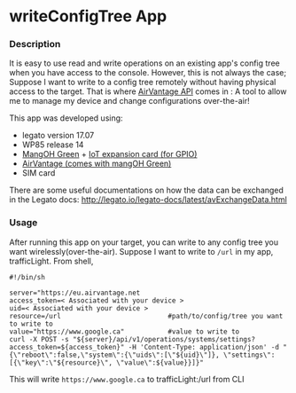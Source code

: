writeConfigTree App
==================

### Description

It is easy to use read and write operations on an existing app's config tree when you have access to the console.
However, this is not always the case; Suppose I want to write to a config tree remotely without having physical
access to the target. That is where [AirVantage API](https://airvantage.net/) comes in : A tool to allow me to 
manage my device and change configurations over-the-air!

This app was developed using:

* legato version 17.07
* WP85 release 14
* [MangOH Green](http://mangoh.io/mangoh-green) + [IoT expansion card (for GPIO)](http://mangoh.io/documentation/iot_expansion_cards.html)
* [AirVantage (comes with mangOH Green)](https://airvantage.net/)
* SIM card

There are some useful documentations on how the data can be exchanged in the Legato docs: 
http://legato.io/legato-docs/latest/avExchangeData.html

### Usage

After running this app on your target, you can write to any config tree you want wirelessly(over-the-air). 
Suppose I want to write to `/url` in my app, trafficLight.
From shell,
```shell
#!/bin/sh

server="https://eu.airvantage.net
access_token=< Associated with your device >
uid=< Associated with your device >
resource=/url                           #path/to/config/tree you want to write to
value="https://www.google.ca"           #value to write to
curl -X POST -s "${server}/api/v1/operations/systems/settings?access_token=${access_token}" -H 'Content-Type: application/json' -d "{\"reboot\":false,\"system\":{\"uids\":[\"${uid}\"]}, \"settings\":[{\"key\":\"${resource}\", \"value\":${value}}]}"
```
This will write `https://www.google.ca` to trafficLight:/url from CLI
